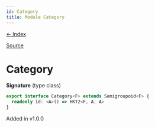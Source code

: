 ```yaml
---
id: Category
title: Module Category
---
```


[← Index](.)

[Source](https://github.com/gcanti/fp-ts/blob/master/src/Category.ts)

# Category

**Signature** (type class)

```ts
export interface Category<F> extends Semigroupoid<F> {
  readonly id: <A>() => HKT2<F, A, A>
}
```

Added in v1.0.0
